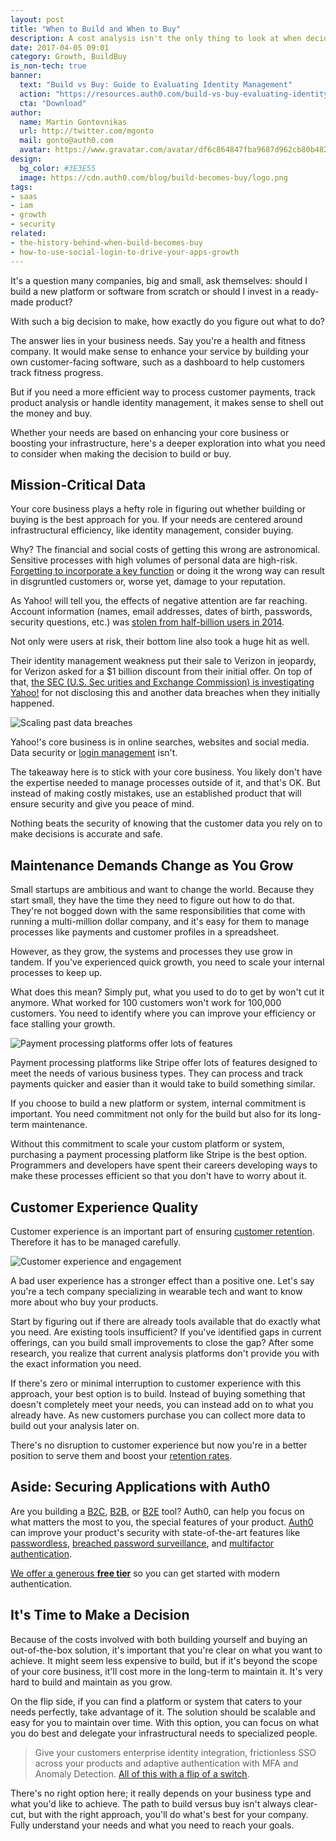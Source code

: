 ```yaml
---
layout: post
title: "When to Build and When to Buy"
description: A cost analysis isn't the only thing to look at when deciding when to build or buy
date: 2017-04-05 09:01
category: Growth, BuildBuy
is_non-tech: true
banner:
  text: "Build vs Buy: Guide to Evaluating Identity Management"
  action: "https://resources.auth0.com/build-vs-buy-evaluating-identity-management/"
  cta: "Download"
author:
  name: Martin Gontovnikas
  url: http://twitter.com/mgonto
  mail: gonto@auth0.com
  avatar: https://www.gravatar.com/avatar/df6c864847fba9687d962cb80b482764??s=60
design:
  bg_color: #3E3E55
  image: https://cdn.auth0.com/blog/build-becomes-buy/logo.png
tags:
- saas
- iam
- growth
- security
related:
- the-history-behind-when-build-becomes-buy
- how-to-use-social-login-to-drive-your-apps-growth
---
```


It's a question many companies, big and small, ask themselves: should I build a new platform or software from scratch or should I invest in a ready-made product?

With such a big decision to make, how exactly do you figure out what to do?

The answer lies in your business needs. Say you're a health and fitness company. It would make sense to enhance your service by building your own customer-facing software, such as a dashboard to help customers track fitness progress.

But if you need a more efficient way to process customer payments, track product analysis or handle identity management, it makes sense to shell out the money and buy.

Whether your needs are based on enhancing your core business or boosting your infrastructure, here's a deeper exploration into what you need to consider when making the decision to build or buy.

## Mission-Critical Data

Your core business plays a hefty role in figuring out whether building or buying is the best approach for you. If your needs are centered around infrastructural efficiency, like identity management, consider buying.

Why? The financial and social costs of getting this wrong are astronomical. Sensitive processes with high volumes of personal data are high-risk. [Forgetting to incorporate a key function](https://auth0.com/blog/data-breach-response-planning-for-startups/) or doing it the wrong way can result in disgruntled customers or, worse yet, damage to your reputation.

As Yahoo! will tell you, the effects of negative attention are far reaching. Account information (names, email addresses, dates of birth, passwords, security questions, etc.) was [stolen from half-billion users in 2014](http://money.cnn.com/2016/09/22/technology/yahoo-data-breach/).

Not only were users at risk, their bottom line also took a huge hit as well.

Their identity management weakness put their sale to Verizon in jeopardy, for Verizon asked for a $1 billion discount from their initial offer. On top of that, [the SEC (U.S. Sec urities and Exchange Commission) is investigating Yahoo!](http://fortune.com/2017/01/23/yahoo-sec-data-breaches/) for not disclosing this and another data breaches when they initially happened.

![Scaling past data breaches](https://cdn.auth0.com/blog/build-vs-buy/data-breaches.png)

Yahoo!'s core business is in online searches, websites and social media. Data security or [login management](https://auth0.com/blog/bad-login-experiences/) isn't.

The takeaway here is to stick with your core business. You likely don't have the expertise needed to manage processes outside of it, and that's OK. But instead of making costly mistakes, use an established product that will ensure security and give you peace of mind.

Nothing beats the security of knowing that the customer data you rely on to make decisions is accurate and safe.

## Maintenance Demands Change as You Grow

Small startups are ambitious and want to change the world. Because they start small, they have the time they need to figure out how to do that. They're not bogged down with the same responsibilities that come with running a multi-million dollar company, and it's easy for them to manage processes like payments and customer profiles in a spreadsheet.

However, as they grow, the systems and processes they use grow in tandem. If you've experienced quick growth, you need to scale your internal processes to keep up.

What does this mean? Simply put, what you used to do to get by won't cut it anymore. What worked for 100 customers won't work for 100,000 customers. You need to identify where you can improve your efficiency or face stalling your growth.

![Payment processing platforms offer lots of features](https://cdn.auth0.com/blog/build-vs-buy/mobile-payments.png)

Payment processing platforms like Stripe offer lots of features designed to meet the needs of various business types. They can process and track payments quicker and easier than it would take to build something similar.

If you choose to build a new platform or system, internal commitment is important. You need commitment not only for the build but also for its long-term maintenance.

Without this commitment to scale your custom platform or system, purchasing a payment processing platform like Stripe is the best option. Programmers and developers have spent their careers developing ways to make these processes efficient so that you don't have to worry about it.

## Customer Experience Quality

Customer experience is an important part of ensuring [customer retention](https://auth0.com/blog/safely-use-best-customer-retention-tactics/). Therefore it has to be managed carefully.

![Customer experience and engagement](https://cdn.auth0.com/blog/build-vs-buy/customer-experience-and-engagement.png)

A bad user experience has a stronger effect than a positive one. Let's say you're a tech company specializing in wearable tech and want to know more about who buy your products.

Start by figuring out if there are already tools available that do exactly what you need. Are existing tools insufficient? If you've identified gaps in current offerings, can you build small improvements to close the gap? After some research, you realize that current analysis platforms don't provide you with the exact information you need.

If there's zero or minimal interruption to customer experience with this approach, your best option is to build.  Instead of buying something that doesn't completely meet your needs, you can instead add on to what you already have. As new customers purchase you can collect more data to build out your analysis later on.

There's no disruption to customer experience but now you're in a better position to serve them and boost your [retention rates](https://amplitude.com/mobile-analytics).

## Aside: Securing Applications with Auth0

Are you building a [B2C](https://auth0.com/b2c-customer-identity-management), [B2B](https://auth0.com/b2b-enterprise-identity-management), or [B2E](https://auth0.com/b2e-identity-management-for-employees) tool? Auth0, can help you focus on what matters the most to you, the special features of your product. [Auth0](https://auth0.com/) can improve your product's security with state-of-the-art features like [passwordless](https://auth0.com/passwordless), [breached password surveillance](https://auth0.com/breached-passwords), and [multifactor authentication](https://auth0.com/multifactor-authentication).

[We offer a generous **free tier**](https://auth0.com/pricing) so you can get started with modern authentication.

## It's Time to Make a Decision

Because of the costs involved with both building yourself and buying an out-of-the-box solution, it's important that you're clear on what you want to achieve. It might seem less expensive to build, but if it's beyond the scope of your core business, it'll cost more in the long-term to maintain it. It's very hard to build and maintain as you grow.

On the flip side, if you can find a platform or system that caters to your needs perfectly, take advantage of it. The solution should be scalable and easy for you to maintain over time. With this option, you can focus on what you do best and delegate your infrastructural needs to specialized people.

> Give your customers enterprise identity integration, frictionless SSO across your products and adaptive authentication with MFA and Anomaly Detection. [All of this with a flip of a switch](https://auth0.com/b2b-enterprise-identity-management).

There's no right option here; it really depends on your business type and what you'd like to achieve. The path to build versus buy isn't always clear-cut, but with the right approach, you'll do what's best for your company. Fully understand your needs and what you need to reach your goals.

